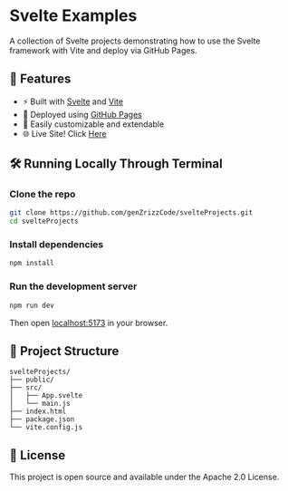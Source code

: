 # Svelte Examples

A collection of Svelte projects demonstrating how to use the Svelte framework with Vite and deploy via GitHub Pages.

## 🚀 Features

- ⚡️ Built with [Svelte](https://svelte.dev) and [Vite](https://vitejs.dev)
- 📡 Deployed using [GitHub Pages](https://pages.github.com/)
- 🔧 Easily customizable and extendable
- 🌐 Live Site! Click [Here](https://genzrizzcode.github.io/codingClub_AMS/)

## 🛠️ Running Locally Through Terminal

### Clone the repo

```bash
git clone https://github.com/genZrizzCode/svelteProjects.git
cd svelteProjects
```

### Install dependencies

```bash
npm install
```

### Run the development server

```bash
npm run dev
```

Then open [localhost:5173](http://localhost:5173) in your browser.


## 📁 Project Structure

```
svelteProjects/
├── public/
├── src/
│   ├── App.svelte
│   └── main.js
├── index.html
├── package.json
└── vite.config.js
```

## 🧾 License

This project is open source and available under the Apache 2.0 License.
